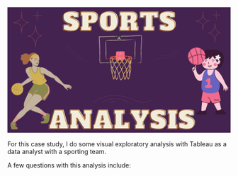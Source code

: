 <img src="images/Sports Analysis Project.png?raw=true"/>

For this case study, I do some visual exploratory analysis with Tableau as a data analyst with a sporting team.

A few questions with this analysis include: 
